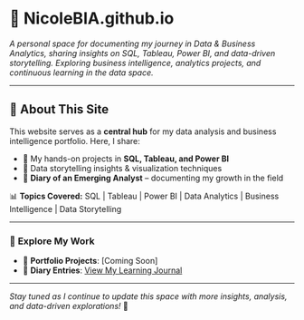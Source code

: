 # 📌 NicoleBIA.github.io

*A personal space for documenting my journey in Data & Business Analytics, sharing insights on SQL, Tableau, Power BI, and data-driven storytelling. Exploring business intelligence, analytics projects, and continuous learning in the data space.*

---

## 🚀 **About This Site**
This website serves as a **central hub** for my data analysis and business intelligence portfolio. Here, I share:
- 🔹 My hands-on projects in **SQL, Tableau, and Power BI**  
- 🔹 Data storytelling insights & visualization techniques  
- 🔹 **Diary of an Emerging Analyst** – documenting my growth in the field  

📊 **Topics Covered:** SQL | Tableau | Power BI | Data Analytics | Business Intelligence | Data Storytelling

---

### 🔗 **Explore My Work**
- 📂 **Portfolio Projects**: [Coming Soon]
- 📖 **Diary Entries**: [View My Learning Journal](./blog/diary/)

---

 *Stay tuned as I continue to update this space with more insights, analysis, and data-driven explorations!* 🚀
